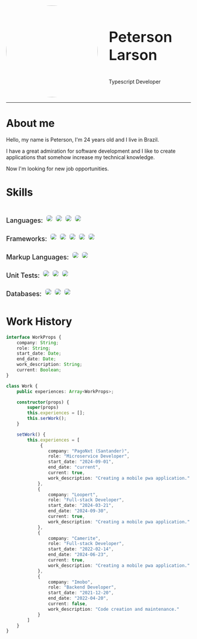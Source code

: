 <div style="display: inline-flex; align-items: center">
    <img src="https://cdn.midjourney.com/cda590d8-eeb4-4997-a111-3c443c2c07ee/grid_0.png" style="width:250px; height: 250px; border-radius: 50%"/>
    <div style="margin-left: 30px">
        <p style="font-size: 40px; font-weight: 600;">Peterson Larson</p>
        <p>Typescript Developer</p>
    </div>
</div>

-----
<h1>About me</h1>

Hello, my name is Peterson, I'm 24 years old and I live in Brazil.

I have a great admiration for software development and I like to create applications that somehow increase my technical knowledge.

Now I'm looking for new job opportunities.

<h1>Skills</h1>

<div style="flex-direction: column; display: flex">
    <div style="flex-direction:row; display: inline-flex; align-items: center; height: 50px; margin-top: 10px">
        <p style="font-size: 18px; height: 10px; font-weight: 500;">Languages: </p>
        <img style="margin-left: 10px; border-radius: 5px" src="https://img.shields.io/badge/TypeScript-007ACC?style=for-the-badge&logo=typescript&logoColor=white" />
        <img style="margin-left: 10px; border-radius: 5px" src="https://img.shields.io/badge/JavaScript-F7DF1E?style=for-the-badge&logo=javascript&logoColor=black" />
        <img style="margin-left: 10px; border-radius: 5px" src="https://img.shields.io/badge/Node.js-43853D?style=for-the-badge&logo=node.js&logoColor=white" />
        <img style="margin-left: 10px; border-radius: 5px" src="https://img.shields.io/badge/Python-14354C?style=for-the-badge&logo=python&logoColor=white" />
    </div>
    <div style="flex-direction:row; display: inline-flex; align-items: center; height: 50px;">
        <p style="font-size: 18px; height: 10px; font-weight: 500;">Frameworks: </p>
        <img style="margin-left: 10px; border-radius: 5px" src="https://img.shields.io/badge/React-20232A?style=for-the-badge&logo=react&logoColor=61DAFB" />
        <img style="margin-left: 10px; border-radius: 5px" src="https://img.shields.io/badge/React_Native-20232A?style=for-the-badge&logo=react&logoColor=61DAFB" />
        <img style="margin-left: 10px; border-radius: 5px" src="https://img.shields.io/badge/Express.js-404D59?style=for-the-badge" />
        <img style="margin-left: 10px; border-radius: 5px" src="https://img.shields.io/badge/styled--components-4ecc8b?style=for-the-badge&logo=styled-components&logoColor=white" />
    <img style="margin-left: 10px; border-radius: 5px" src="https://img.shields.io/badge/React_Router-CA4245?style=for-the-badge&logo=react-router&logoColor=white" />
    </div>
    <div style="flex-direction:row; display: inline-flex; align-items: center; height: 50px;">
        <p style="font-size: 18px; height: 10px; font-weight: 500;">Markup Languages: </p>
        <img style="margin-left: 10px; border-radius: 5px" src="https://img.shields.io/badge/HTML-ff8f17?style=for-the-badge&logo=html5&logoColor=white" />
        <img style="margin-left: 10px; border-radius: 5px" src="https://img.shields.io/badge/CSS-7200fc?&style=for-the-badge&logo=css3&logoColor=white" />
    </div>
    <div style="flex-direction:row; display: inline-flex; align-items: center; height: 50px;">
        <p style="font-size: 18px; height: 10px; font-weight: 500;">Unit Tests: </p>
        <img style="margin-left: 10px; border-radius: 5px" src="https://img.shields.io/badge/Jest-323330?style=for-the-badge&logo=Jest&logoColor=white" />
        <img style="margin-left: 10px; border-radius: 5px" src="https://img.shields.io/badge/mocha.js-323330?style=for-the-badge&logo=mocha&logoColor=Brown" />
        <img style="margin-left: 10px; border-radius: 5px" src="https://img.shields.io/badge/chai.js-323330?style=for-the-badge&logo=chai&logoColor=red" />
    </div>
    <div style="flex-direction:row; display: inline-flex; align-items: center; height: 50px;">
        <p style="font-size: 18px; height: 10px; font-weight: 500;">Databases: </p>
        <img style="margin-left: 10px; border-radius: 5px" src="https://img.shields.io/badge/PostgreSQL-316192?style=for-the-badge&logo=postgresql&logoColor=white" />
        <img style="margin-left: 10px; border-radius: 5px" src="https://img.shields.io/badge/MySQL-005C84?style=for-the-badge&logo=mysql&logoColor=white" />
        <img style="margin-left: 10px; border-radius: 5px" src="https://img.shields.io/badge/MongoDB-4EA94B?style=for-the-badge&logo=mongodb&logoColor=white" />
    </div>
</div>

<h1>Work History</h1>

```typescript
interface WorkProps {
    company: String;
    role: String;
    start_date: Date;
    end_date: Date;
    work_description: String;
    current: Boolean; 
}

class Work {
    public experiences: Array<WorkProps>;

    constructor(props) {
        super(props)
        this.experiences = [];
        this.serWork();
    }

    setWork() {
        this.experiences = [
             {
                company: "PagoNxt (Santander)",
                role: "Microservice Developer",
                start_date: "2024-09-01",
                end_date: "current",
                current: true,
                work_description: "Creating a mobile pwa application."
            },
            {
                company: "Loopert",
                role: "Full-stack Developer",
                start_date: "2024-03-21",
                end_date: "2024-09-30",
                current: true,
                work_description: "Creating a mobile pwa application."
            },
            {
                company: "Camerite",
                role: "Full-stack Developer",
                start_date: "2022-02-14",
                end_date: "2024-06-23",
                current: true,
                work_description: "Creating a mobile pwa application."
            },
            {
                company: "Imobo",
                role: "Backend Developer",
                start_date: "2021-12-20",
                end_date: "2022-04-20",
                current: false,
                work_description: "Code creation and maintenance."
            }
        ]
    }
}
```
